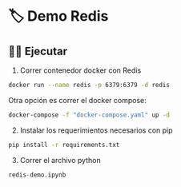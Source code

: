 # 🏷️ Demo Redis

## 🏃‍♂️ Ejecutar

1. Correr contenedor docker con Redis

```bash
docker run --name redis -p 6379:6379 -d redis
```

Otra opción es correr el docker compose:

```bash
docker-compose -f "docker-compose.yaml" up -d
```

2. Instalar los requerimientos necesarios con pip

```bash
pip install -r requirements.txt
```

3. Correr el archivo python

```python
redis-demo.ipynb
```
